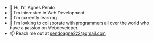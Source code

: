 - 👋 Hi, I’m Agnes Pendo 
- 👀 I’m interested in  Web Development.
- 🌱 I’m currently learning 
- 💞️ I’m looking to collaborate with programmers all over the world who have a passion on Webdeveloper.
- 📫 Reach me out at pendoagne222@gmail.com

<!---
pendoagnes222/pendoagnes222 is a ✨ special ✨ repository because its `README.md` (this file) appears on your GitHub profile.
You can click the Preview link to take a look at your changes.
--->
